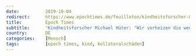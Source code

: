 ```yaml
---
date:          2019-10-04
redirect:      https://www.epochtimes.de/feuilleton/kindheitsforscher-michael-hueter-wir-verheizen-die-wenigen-kinder-die-wir-noch-haben-a3019302.html
title:         Epoch Times
subtitle:      'Kindheitsforscher Michael Hüter: "Wir verheizen die wenigen Kinder, die wir noch haben"'
country:       DE
categories:    [Mensch]
tags:          [epoch times, kind, kollateralschäden]
---
```

